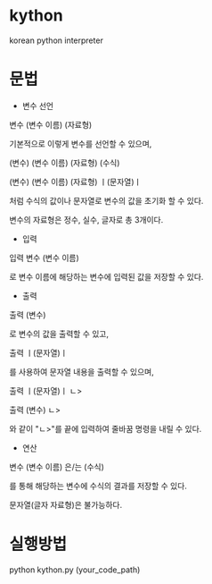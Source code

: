 # kython
 korean python interpreter

# 문법


* 변수 선언

변수 (변수 이름) (자료형)

기본적으로 이렇게 변수를 선언할 수 있으며,

(변수) (변수 이름) (자료형) (수식)

(변수) (변수 이름) (자료형) ㅣ(문자열)ㅣ

처럼 수식의 값이나 문자열로 변수의 값을 초기화 할 수 있다.

변수의 자료형은 정수, 실수, 글자로 총 3개이다.


* 입력

입력 변수 (변수 이름)

로 변수 이름에 해당하는 변수에 입력된 값을 저장할 수 있다.


* 출력

출력 (변수)

로 변수의 값을 출력할 수 있고,

출력 ㅣ(문자열)ㅣ

를 사용하여 문자열 내용을 출력할 수 있으며,

출력 ㅣ(문자열)ㅣ ㄴ>

출력 (변수) ㄴ>

와 같이 "ㄴ>"를 끝에 입력하여 줄바꿈 명령을 내릴 수 있다.


* 연산

변수 (변수 이름) 은/는 (수식)

를 통해 해당하는 변수에 수식의 결과를 저장할 수 있다.

문자열(글자 자료형)은 불가능하다.

# 실행방법
 python kython.py (your_code_path)
